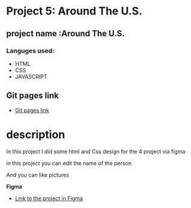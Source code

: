 # Project 5: Around The U.S.

## project name :Around The U.S.

### Languges used:

 - HTML  
 - CSS
 - JAVASCRIPT
 
 ## Git pages link

- [Git pages link](https://romans1995.github.io/web_project_4/)

# description

<p>In this project I did some html and Css design for the 4 project via figma</p>
<p>in this project you can edit the name of the person </p>
<p>And you can like pictures </p>

**Figma**

- [Link to the project in Figma](https://www.figma.com/file/m79HxYeZpOXRw0Tz2eZGOV/Sprint-5%3A-Around-The-U.S.-%7C-desktop-%2B-mobile?node-id=0%3A1)
